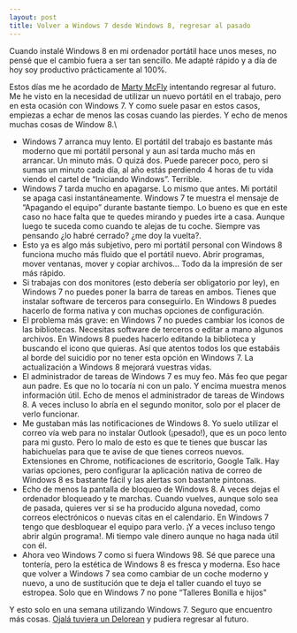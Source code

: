 ```yaml
---
layout: post
title: Volver a Windows 7 desde Windows 8, regresar al pasado
---
```


Cuando instalé Windows 8 en mi ordenador portátil hace unos
meses,
no pensé que el cambio fuera a ser tan sencillo. Me adapté rápido y a
día de hoy soy productivo prácticamente al 100%.

Estos días me he acordado de [Marty
McFly](https://www.google.es/url?sa=t&rct=j&q=&esrc=s&source=web&cd=1&cad=rja&ved=0CDIQFjAA&url=http%3A%2F%2Fes.wikipedia.org%2Fwiki%2FMarty_McFly&ei=LVICUaajNe_Z0QXv44GgDA&usg=AFQjCNHtLVxRCH5ArRlc2F33XTAcPiZz6Q&bvm=bv.41524429,d.d2k)
intentando regresar al futuro. Me he visto en la necesidad de utilizar
un nuevo portátil en el trabajo, pero en esta ocasión con Windows 7. Y
como suele pasar en estos casos, empiezas a echar de menos las cosas
cuando las pierdes. Y echo de menos muchas cosas de Window 8.\

-   Windows 7 arranca muy lento. El portátil del trabajo es bastante más
    moderno que mi portátil personal y aun así tarda mucho más en
    arrancar. Un minuto más. O quizá dos. Puede parecer poco, pero si
    sumas un minuto cada día, al año estás perdiendo 4 horas de tu vida
    viendo el cartel de “Iniciando Windows”. Terrible. 
-   Windows 7 tarda mucho en apagarse. Lo mismo que antes. Mi portátil
    se apaga casi instantáneamente. Windows 7 te muestra el mensaje de
    “Apagando el equipo” durante bastante tiempo. Lo bueno es que en
    este caso no hace falta que te quedes mirando y puedes irte a casa.
    Aunque luego te suceda como cuando te alejas de tu coche. Siempre
    vas pensando ¿lo habré cerrado? ¿me doy la vuelta?. 
-   Esto ya es algo más subjetivo, pero mi portátil personal con Windows
    8 funciona mucho más fluido que el portátil nuevo. Abrir programas,
    mover ventanas, mover y copiar archivos… Todo da la impresión de ser
    más rápido.
-   Si trabajas con dos monitores (esto debería ser obligatorio por
    ley), en Windows 7 no puedes poner la barra de tareas en ambos.
    Tienes que instalar software de terceros para conseguirlo. En
    Windows 8 puedes hacerlo de forma nativa y con muchas opciones de
    configuración. 
-   El problema más grave: en Windows 7 no puedes cambiar los iconos de
    las bibliotecas. Necesitas software de terceros o editar a mano
    algunos archivos. En Windows 8 puedes hacerlo editando la biblioteca
    y buscando el icono que quieras. Así que atentos todos los que
    estabáis al borde del suicidio por no tener esta opción en Windows
    7. La actualización a Windows 8 mejorará vuestras vidas. 
-   El administrador de tareas de Windows 7 es muy feo. Más feo que
    pegar aun padre. Es que no lo tocaría ni con un palo. Y encima
    muestra menos información útil. Echo de menos el administrador de
    tareas de Windows 8. A veces incluso lo abría en el segundo monitor,
    solo por el placer de verlo funcionar. 
-   Me gustaban más las notificaciones de Windows 8. Yo suelo utilizar
    el correo vía web para no instalar Outlook (¡pesado!), que es un
    poco lento para mi gusto. Pero lo malo de esto es que te tienes que
    buscar las habichuelas para que te avise de que tienes correos
    nuevos. Extensiones en Chrome, notificaciones de escritorio, Google
    Talk. Hay varias opciones, pero configurar la aplicación nativa de
    correo de Windows 8 es bastante fácil y las alertas son bastante
    pintonas. 
-   Echo de menos la pantalla de bloqueo de Windows 8. A veces dejas el
    ordenador bloqueado y te marchas. Cuando vuelves, aunque solo sea de
    pasada, quieres ver si se ha producido alguna novedad, como correos
    electrónicos o nuevas citas en el calendario. En Windows 7 tengo que
    desbloquear el equipo para verlo. ¡Y a veces incluso tengo abrir
    algún programa!. Mi tiempo vale dinero aunque no haga nada útil con
    él. 
-   Ahora veo Windows 7 como si fuera Windows 98. Sé que parece una
    tontería, pero la estética de Windows 8 es fresca y moderna. Eso
    hace que volver a Windows 7 sea como cambiar de un coche moderno y
    nuevo, a uno de sustitución que te deja el taller cuando el tuyo se
    estropea. Solo que en Windows 7 no pone “Talleres Bonilla e hijos" 

Y esto solo en una semana utilizando Windows 7. Seguro que encuentro más
cosas. [Ojalá tuviera un
Delorean](https://www.google.es/url?sa=t&rct=j&q=&esrc=s&source=web&cd=2&cad=rja&sqi=2&ved=0CD0QFjAB&url=http%3A%2F%2Fes.wikipedia.org%2Fwiki%2FDeLorean_DMC-12&ei=61MCUaTUMqbs0gXF74DoDg&usg=AFQjCNF0NhCPUlONrP92YksBY24GNpNWTg&bvm=bv.41524429,d.d2k)
y pudiera regresar al futuro.


